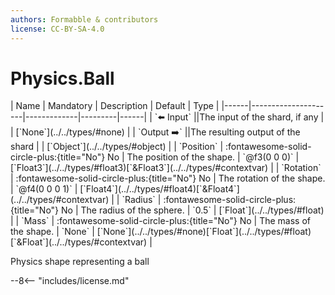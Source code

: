 ```yaml
---
authors: Formabble & contributors
license: CC-BY-SA-4.0
---
```



# Physics.Ball

<div class="sh-parameters" markdown="1">
| Name | Mandatory | Description | Default | Type |
|------|---------------------|-------------|---------|------|
| `⬅️ Input` ||The input of the shard, if any | | [`None`](../../types/#none) |
| `Output ➡️` ||The resulting output of the shard | | [`Object`](../../types/#object) |
| `Position` | :fontawesome-solid-circle-plus:{title="No"} No  | The position of the shape. | `@f3(0 0 0)` | [`Float3`](../../types/#float3)[`&Float3`](../../types/#contextvar) |
| `Rotation` | :fontawesome-solid-circle-plus:{title="No"} No  | The rotation of the shape. | `@f4(0 0 0 1)` | [`Float4`](../../types/#float4)[`&Float4`](../../types/#contextvar) |
| `Radius` | :fontawesome-solid-circle-plus:{title="No"} No  | The radius of the sphere. | `0.5` | [`Float`](../../types/#float) |
| `Mass` | :fontawesome-solid-circle-plus:{title="No"} No  | The mass of the shape. | `None` | [`None`](../../types/#none)[`Float`](../../types/#float)[`&Float`](../../types/#contextvar) |

</div>

Physics shape representing a ball

--8<-- "includes/license.md"

